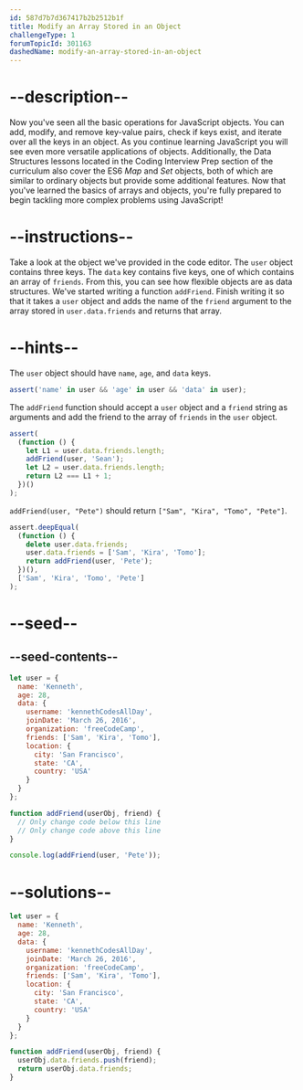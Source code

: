 ```yaml
---
id: 587d7b7d367417b2b2512b1f
title: Modify an Array Stored in an Object
challengeType: 1
forumTopicId: 301163
dashedName: modify-an-array-stored-in-an-object
---
```


# --description--

Now you've seen all the basic operations for JavaScript objects. You can add, modify, and remove key-value pairs, check if keys exist, and iterate over all the keys in an object. As you continue learning JavaScript you will see even more versatile applications of objects. Additionally, the Data Structures lessons located in the Coding Interview Prep section of the curriculum also cover the ES6 <dfn>Map</dfn> and <dfn>Set</dfn> objects, both of which are similar to ordinary objects but provide some additional features. Now that you've learned the basics of arrays and objects, you're fully prepared to begin tackling more complex problems using JavaScript!

# --instructions--

Take a look at the object we've provided in the code editor. The `user` object contains three keys. The `data` key contains five keys, one of which contains an array of `friends`. From this, you can see how flexible objects are as data structures. We've started writing a function `addFriend`. Finish writing it so that it takes a `user` object and adds the name of the `friend` argument to the array stored in `user.data.friends` and returns that array.

# --hints--

The `user` object should have `name`, `age`, and `data` keys.

```js
assert('name' in user && 'age' in user && 'data' in user);
```

The `addFriend` function should accept a `user` object and a `friend` string as arguments and add the friend to the array of `friends` in the `user` object.

```js
assert(
  (function () {
    let L1 = user.data.friends.length;
    addFriend(user, 'Sean');
    let L2 = user.data.friends.length;
    return L2 === L1 + 1;
  })()
);
```

`addFriend(user, "Pete")` should return `["Sam", "Kira", "Tomo", "Pete"]`.

```js
assert.deepEqual(
  (function () {
    delete user.data.friends;
    user.data.friends = ['Sam', 'Kira', 'Tomo'];
    return addFriend(user, 'Pete');
  })(),
  ['Sam', 'Kira', 'Tomo', 'Pete']
);
```

# --seed--

## --seed-contents--

```js
let user = {
  name: 'Kenneth',
  age: 28,
  data: {
    username: 'kennethCodesAllDay',
    joinDate: 'March 26, 2016',
    organization: 'freeCodeCamp',
    friends: ['Sam', 'Kira', 'Tomo'],
    location: {
      city: 'San Francisco',
      state: 'CA',
      country: 'USA'
    }
  }
};

function addFriend(userObj, friend) {
  // Only change code below this line
  // Only change code above this line
}

console.log(addFriend(user, 'Pete'));
```

# --solutions--

```js
let user = {
  name: 'Kenneth',
  age: 28,
  data: {
    username: 'kennethCodesAllDay',
    joinDate: 'March 26, 2016',
    organization: 'freeCodeCamp',
    friends: ['Sam', 'Kira', 'Tomo'],
    location: {
      city: 'San Francisco',
      state: 'CA',
      country: 'USA'
    }
  }
};

function addFriend(userObj, friend) {
  userObj.data.friends.push(friend);
  return userObj.data.friends;
}
```
